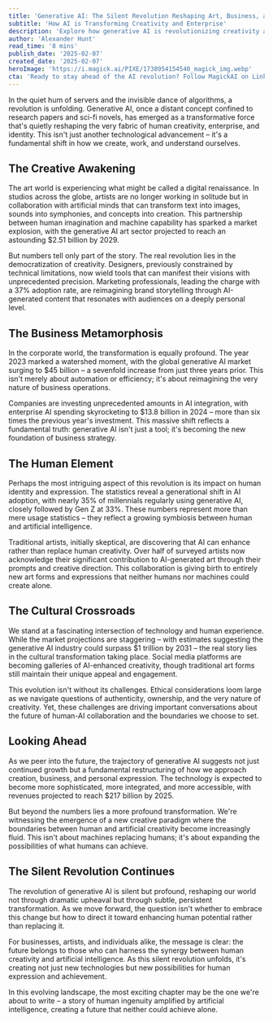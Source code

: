 ```yaml
---
title: 'Generative AI: The Silent Revolution Reshaping Art, Business, and Human Identity'
subtitle: 'How AI is Transforming Creativity and Enterprise'
description: 'Explore how generative AI is revolutionizing creativity and business, from transforming the art world to reshaping corporate strategies. With market projections reaching $1 trillion by 2031, this silent revolution is fundamentally changing how we create, work, and understand ourselves in the digital age.'
author: 'Alexander Hunt'
read_time: '8 mins'
publish_date: '2025-02-07'
created_date: '2025-02-07'
heroImage: 'https://i.magick.ai/PIXE/1738954154540_magick_img.webp'
cta: 'Ready to stay ahead of the AI revolution? Follow MagickAI on LinkedIn for exclusive insights into the future of creativity and innovation in the age of artificial intelligence.'
---
```


In the quiet hum of servers and the invisible dance of algorithms, a revolution is unfolding. Generative AI, once a distant concept confined to research papers and sci-fi novels, has emerged as a transformative force that's quietly reshaping the very fabric of human creativity, enterprise, and identity. This isn't just another technological advancement – it's a fundamental shift in how we create, work, and understand ourselves.

## The Creative Awakening

The art world is experiencing what might be called a digital renaissance. In studios across the globe, artists are no longer working in solitude but in collaboration with artificial minds that can transform text into images, sounds into symphonies, and concepts into creation. This partnership between human imagination and machine capability has sparked a market explosion, with the generative AI art sector projected to reach an astounding $2.51 billion by 2029.

But numbers tell only part of the story. The real revolution lies in the democratization of creativity. Designers, previously constrained by technical limitations, now wield tools that can manifest their visions with unprecedented precision. Marketing professionals, leading the charge with a 37% adoption rate, are reimagining brand storytelling through AI-generated content that resonates with audiences on a deeply personal level.

## The Business Metamorphosis

In the corporate world, the transformation is equally profound. The year 2023 marked a watershed moment, with the global generative AI market surging to $45 billion – a sevenfold increase from just three years prior. This isn't merely about automation or efficiency; it's about reimagining the very nature of business operations.

Companies are investing unprecedented amounts in AI integration, with enterprise AI spending skyrocketing to $13.8 billion in 2024 – more than six times the previous year's investment. This massive shift reflects a fundamental truth: generative AI isn't just a tool; it's becoming the new foundation of business strategy.

## The Human Element

Perhaps the most intriguing aspect of this revolution is its impact on human identity and expression. The statistics reveal a generational shift in AI adoption, with nearly 35% of millennials regularly using generative AI, closely followed by Gen Z at 33%. These numbers represent more than mere usage statistics – they reflect a growing symbiosis between human and artificial intelligence.

Traditional artists, initially skeptical, are discovering that AI can enhance rather than replace human creativity. Over half of surveyed artists now acknowledge their significant contribution to AI-generated art through their prompts and creative direction. This collaboration is giving birth to entirely new art forms and expressions that neither humans nor machines could create alone.

## The Cultural Crossroads

We stand at a fascinating intersection of technology and human experience. While the market projections are staggering – with estimates suggesting the generative AI industry could surpass $1 trillion by 2031 – the real story lies in the cultural transformation taking place. Social media platforms are becoming galleries of AI-enhanced creativity, though traditional art forms still maintain their unique appeal and engagement.

This evolution isn't without its challenges. Ethical considerations loom large as we navigate questions of authenticity, ownership, and the very nature of creativity. Yet, these challenges are driving important conversations about the future of human-AI collaboration and the boundaries we choose to set.

## Looking Ahead

As we peer into the future, the trajectory of generative AI suggests not just continued growth but a fundamental restructuring of how we approach creation, business, and personal expression. The technology is expected to become more sophisticated, more integrated, and more accessible, with revenues projected to reach $217 billion by 2025.

But beyond the numbers lies a more profound transformation. We're witnessing the emergence of a new creative paradigm where the boundaries between human and artificial creativity become increasingly fluid. This isn't about machines replacing humans; it's about expanding the possibilities of what humans can achieve.

## The Silent Revolution Continues

The revolution of generative AI is silent but profound, reshaping our world not through dramatic upheaval but through subtle, persistent transformation. As we move forward, the question isn't whether to embrace this change but how to direct it toward enhancing human potential rather than replacing it.

For businesses, artists, and individuals alike, the message is clear: the future belongs to those who can harness the synergy between human creativity and artificial intelligence. As this silent revolution unfolds, it's creating not just new technologies but new possibilities for human expression and achievement.

In this evolving landscape, the most exciting chapter may be the one we're about to write – a story of human ingenuity amplified by artificial intelligence, creating a future that neither could achieve alone.